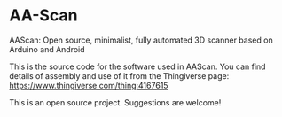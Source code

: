 # AA-Scan
AAScan: Open source, minimalist, fully automated 3D scanner based on Arduino and Android

This is the source code for the software used in AAScan. You can find details of assembly and use of it from the Thingiverse page: https://www.thingiverse.com/thing:4167615

This is an open source project. Suggestions are welcome!
